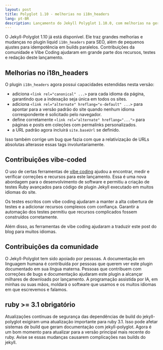 ```yaml
---
layout: post
title: Polyglot 1.10 - melhorias no i18n_headers
lang: pt-BR
description: Lançamento do Jekyll Polyglot 1.10.0, com melhorias na geração de SEO ao usar o plugin i18n_headers
---
```


O Jekyll-Polyglot 1.10 já está disponível. Ele traz grandes melhorias e mudanças no plugin liquid `i18n_headers` para SEO, além de pequenos ajustes para idempotência em builds paralelos. Contribuições da comunidade e Vibe Coding ajudaram em grande parte dos recursos, testes e redação deste lançamento.

## Melhorias no i18n_headers

O plugin `i18n_headers` agora possui capacidades estendidas nesta versão:

* adiciona `<link rel="canonical" ...>` para cada idioma da página, garantindo que a indexação seja única em todos os sites.
* adiciona `<link rel="alternate" hreflang="x-default" ...>` para apontar para a versão padrão do site quando nenhum idioma correspondente é solicitado pelo navegador.
* define corretamente `<link rel="alternate" hreflang="...">` para páginas e posts em coleções com permalinks personalizados.
* a URL padrão agora incluirá `site.baseUrl` se definido.

Isso também corrige um bug que fazia com que a relativização de URLs absolutas alterasse essas tags involuntariamente.

## Contribuições vibe-coded

O uso de certas ferramentas de [vibe coding](https://en.wikipedia.org/wiki/Vibe_coding) ajudou a encontrar, medir e verificar correções e recursos para este lançamento. Essa é uma nova abordagem para o desenvolvimento de software e permitiu a criação de testes Ruby avançados para código de plugin Jekyll executado em muitos idiomas do site.

Os testes escritos com vibe coding ajudaram a manter a alta cobertura de testes e a adicionar recursos complexos com confiança. Garantir a automação dos testes permitiu que recursos complicados fossem construídos corretamente.

Além disso, as ferramentas de vibe coding ajudaram a traduzir este post do blog para muitos idiomas.

## Contribuições da comunidade

O Jekyll-Polyglot tem sido apoiado por pessoas. A documentação em linguagem humana é contribuída por pessoas que querem ver este plugin documentado em sua língua materna. Pessoas que contribuem com correções de bugs e documentação ajudaram este plugin a alcançar milhares de downloads por lançamento. A programação assistida por IA, em minhas ou suas mãos, moldará o software que usamos e os muitos idiomas em que escrevemos e falamos. 

## ruby >= 3.1 obrigatório

Atualizações contínuas de segurança das dependências de build do jekyll-polyglot exigiram uma atualização importante para ruby 3.1. Isso pode afetar sistemas de build que geram documentação com jekyll-polyglot. Agora é um bom momento para atualizar para a versão principal mais recente do ruby. Avise se essas mudanças causarem complicações nas builds do jekyll. 